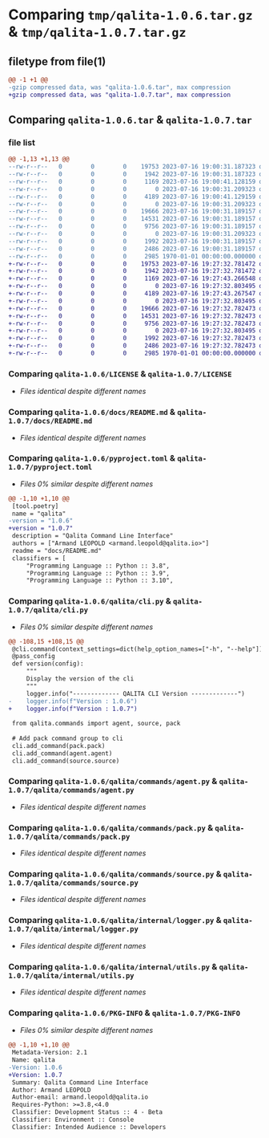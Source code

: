 # Comparing `tmp/qalita-1.0.6.tar.gz` & `tmp/qalita-1.0.7.tar.gz`

## filetype from file(1)

```diff
@@ -1 +1 @@
-gzip compressed data, was "qalita-1.0.6.tar", max compression
+gzip compressed data, was "qalita-1.0.7.tar", max compression
```

## Comparing `qalita-1.0.6.tar` & `qalita-1.0.7.tar`

### file list

```diff
@@ -1,13 +1,13 @@
--rw-r--r--   0        0        0    19753 2023-07-16 19:00:31.187323 qalita-1.0.6/LICENSE
--rw-r--r--   0        0        0     1942 2023-07-16 19:00:31.187323 qalita-1.0.6/docs/README.md
--rw-r--r--   0        0        0     1169 2023-07-16 19:00:41.128159 qalita-1.0.6/pyproject.toml
--rw-r--r--   0        0        0        0 2023-07-16 19:00:31.209323 qalita-1.0.6/qalita/__init__.py
--rw-r--r--   0        0        0     4189 2023-07-16 19:00:41.129159 qalita-1.0.6/qalita/cli.py
--rw-r--r--   0        0        0        0 2023-07-16 19:00:31.209323 qalita-1.0.6/qalita/commands/__init__.py
--rw-r--r--   0        0        0    19666 2023-07-16 19:00:31.189157 qalita-1.0.6/qalita/commands/agent.py
--rw-r--r--   0        0        0    14531 2023-07-16 19:00:31.189157 qalita-1.0.6/qalita/commands/pack.py
--rw-r--r--   0        0        0     9756 2023-07-16 19:00:31.189157 qalita-1.0.6/qalita/commands/source.py
--rw-r--r--   0        0        0        0 2023-07-16 19:00:31.209323 qalita-1.0.6/qalita/internal/__init__.py
--rw-r--r--   0        0        0     1992 2023-07-16 19:00:31.189157 qalita-1.0.6/qalita/internal/logger.py
--rw-r--r--   0        0        0     2486 2023-07-16 19:00:31.189157 qalita-1.0.6/qalita/internal/utils.py
--rw-r--r--   0        0        0     2985 1970-01-01 00:00:00.000000 qalita-1.0.6/PKG-INFO
+-rw-r--r--   0        0        0    19753 2023-07-16 19:27:32.781472 qalita-1.0.7/LICENSE
+-rw-r--r--   0        0        0     1942 2023-07-16 19:27:32.781472 qalita-1.0.7/docs/README.md
+-rw-r--r--   0        0        0     1169 2023-07-16 19:27:43.266548 qalita-1.0.7/pyproject.toml
+-rw-r--r--   0        0        0        0 2023-07-16 19:27:32.803495 qalita-1.0.7/qalita/__init__.py
+-rw-r--r--   0        0        0     4189 2023-07-16 19:27:43.267547 qalita-1.0.7/qalita/cli.py
+-rw-r--r--   0        0        0        0 2023-07-16 19:27:32.803495 qalita-1.0.7/qalita/commands/__init__.py
+-rw-r--r--   0        0        0    19666 2023-07-16 19:27:32.782473 qalita-1.0.7/qalita/commands/agent.py
+-rw-r--r--   0        0        0    14531 2023-07-16 19:27:32.782473 qalita-1.0.7/qalita/commands/pack.py
+-rw-r--r--   0        0        0     9756 2023-07-16 19:27:32.782473 qalita-1.0.7/qalita/commands/source.py
+-rw-r--r--   0        0        0        0 2023-07-16 19:27:32.803495 qalita-1.0.7/qalita/internal/__init__.py
+-rw-r--r--   0        0        0     1992 2023-07-16 19:27:32.782473 qalita-1.0.7/qalita/internal/logger.py
+-rw-r--r--   0        0        0     2486 2023-07-16 19:27:32.782473 qalita-1.0.7/qalita/internal/utils.py
+-rw-r--r--   0        0        0     2985 1970-01-01 00:00:00.000000 qalita-1.0.7/PKG-INFO
```

### Comparing `qalita-1.0.6/LICENSE` & `qalita-1.0.7/LICENSE`

 * *Files identical despite different names*

### Comparing `qalita-1.0.6/docs/README.md` & `qalita-1.0.7/docs/README.md`

 * *Files identical despite different names*

### Comparing `qalita-1.0.6/pyproject.toml` & `qalita-1.0.7/pyproject.toml`

 * *Files 0% similar despite different names*

```diff
@@ -1,10 +1,10 @@
 [tool.poetry]
 name = "qalita"
-version = "1.0.6"
+version = "1.0.7"
 description = "Qalita Command Line Interface"
 authors = ["Armand LEOPOLD <armand.leopold@qalita.io>"]
 readme = "docs/README.md"
 classifiers = [
     "Programming Language :: Python :: 3.8",
     "Programming Language :: Python :: 3.9",
     "Programming Language :: Python :: 3.10",
```

### Comparing `qalita-1.0.6/qalita/cli.py` & `qalita-1.0.7/qalita/cli.py`

 * *Files 0% similar despite different names*

```diff
@@ -108,15 +108,15 @@
 @cli.command(context_settings=dict(help_option_names=["-h", "--help"]))
 @pass_config
 def version(config):
     """
     Display the version of the cli
     """
     logger.info("------------- QALITA CLI Version -------------")
-    logger.info(f"Version : 1.0.6")
+    logger.info(f"Version : 1.0.7")
 
 from qalita.commands import agent, source, pack
 
 # Add pack command group to cli
 cli.add_command(pack.pack)
 cli.add_command(agent.agent)
 cli.add_command(source.source)
```

### Comparing `qalita-1.0.6/qalita/commands/agent.py` & `qalita-1.0.7/qalita/commands/agent.py`

 * *Files identical despite different names*

### Comparing `qalita-1.0.6/qalita/commands/pack.py` & `qalita-1.0.7/qalita/commands/pack.py`

 * *Files identical despite different names*

### Comparing `qalita-1.0.6/qalita/commands/source.py` & `qalita-1.0.7/qalita/commands/source.py`

 * *Files identical despite different names*

### Comparing `qalita-1.0.6/qalita/internal/logger.py` & `qalita-1.0.7/qalita/internal/logger.py`

 * *Files identical despite different names*

### Comparing `qalita-1.0.6/qalita/internal/utils.py` & `qalita-1.0.7/qalita/internal/utils.py`

 * *Files identical despite different names*

### Comparing `qalita-1.0.6/PKG-INFO` & `qalita-1.0.7/PKG-INFO`

 * *Files 0% similar despite different names*

```diff
@@ -1,10 +1,10 @@
 Metadata-Version: 2.1
 Name: qalita
-Version: 1.0.6
+Version: 1.0.7
 Summary: Qalita Command Line Interface
 Author: Armand LEOPOLD
 Author-email: armand.leopold@qalita.io
 Requires-Python: >=3.8,<4.0
 Classifier: Development Status :: 4 - Beta
 Classifier: Environment :: Console
 Classifier: Intended Audience :: Developers
```

